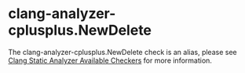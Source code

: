 clang-analyzer-cplusplus.NewDelete
==================================

The clang-analyzer-cplusplus.NewDelete check is an alias, please see
[Clang Static Analyzer Available
Checkers](https://clang.llvm.org/docs/analyzer/checkers.html#cplusplus-newdelete)
for more information.
